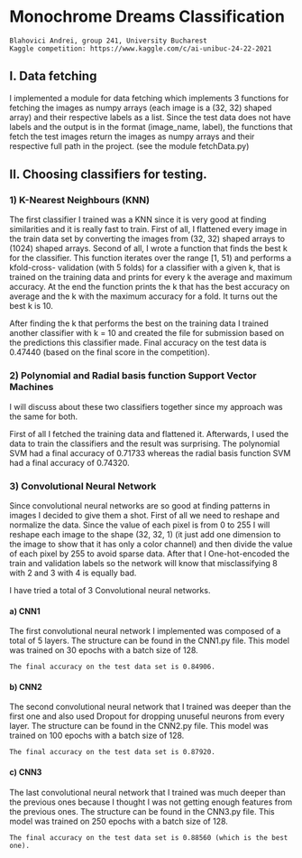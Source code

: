 # Monochrome Dreams Classification

```
Blahovici Andrei, group 241, University Bucharest
Kaggle competition: https://www.kaggle.com/c/ai-unibuc-24-22-2021
```
## I. Data fetching

I implemented a module for data fetching which implements 3 functions for fetching the
images as numpy arrays (each image is a (32, 32) shaped array) and their respective labels as a list.
Since the test data does not have labels and the output is in the format (image_name, label), the
functions that fetch the test images return the images as numpy arrays and their respective full path
in the project. (see the module fetchData.py)

## II. Choosing classifiers for testing.


### 1) K-Nearest Neighbours (KNN)

The first classifier I trained was a KNN since it is very good at finding similarities and it is
really fast to train. First of all, I flattened every image in the train data set by converting the images
from (32, 32) shaped arrays to (1024) shaped arrays. Second of all, I wrote a function that finds the
best k for the classifier. This function iterates over the range [1, 51) and performs a kfold-cross-
validation (with 5 folds) for a classifier with a given k, that is trained on the training data and prints
for every k the average and maximum accuracy. At the end the function prints the k that has the best
accuracy on average and the k with the maximum accuracy for a fold. It turns out the best k is 10.

After finding the k that performs the best on the training data I trained another classifier with
k = 10 and created the file for submission based on the predictions this classifier made. Final
accuracy on the test data is 0.47440 (based on the final score in the competition).



### 2) Polynomial and Radial basis function Support Vector Machines


I will discuss about these two classifiers together since my approach was the same for both.

First of all I fetched the training data and flattened it. Afterwards, I used the data to train the
classifiers and the result was surprising. The polynomial SVM had a final accuracy of 0.71733
whereas the radial basis function SVM had a final accuracy of 0.74320.


### 3) Convolutional Neural Network

Since convolutional neural networks are so good at finding patterns in images I decided to
give them a shot.
First of all we need to reshape and normalize the data. Since the value of each pixel is from
0 to 255 I will reshape each image to the shape (32, 32, 1) (it just add one dimension to the image to
show that it has only a color channel) and then divide the value of each pixel by 255 to avoid sparse
data. After that I One-hot-encoded the train and validation labels so the network will know that
misclassifying 8 with 2 and 3 with 4 is equally bad.

I have tried a total of 3 Convolutional neural networks.

#### a) CNN1

The first convolutional neural network I implemented was composed of a total of 5 layers. The structure can be found in the CNN1.py file. This model was trained on 30 epochs with a batch size of 128.

```
The final accuracy on the test data set is 0.84906.
```

#### b) CNN2

The second convolutional neural network that I trained was deeper than the first one and
also used Dropout for dropping unuseful neurons from every layer. The structure can be found in the CNN2.py file. This model was trained on 100 epochs with a batch size of 128.

```
The final accuracy on the test data set is 0.87920.
```

#### c) CNN3

The last convolutional neural network that I trained was much deeper than the previous ones because I thought I was not getting enough features from the previous ones. The structure can be found in the CNN3.py file. This model was trained on 250 epochs with a batch size of 128.

```
The final accuracy on the test data set is 0.88560 (which is the best one).
```
